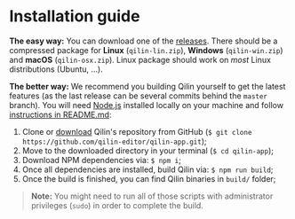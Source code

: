 # Installation guide

**The easy way:**
You can download one of the [releases](https://github.com/Bartozzz/Qilin/releases). There should be a compressed package for **Linux** (`qilin-lin.zip`), **Windows** (`qilin-win.zip`) and **macOS** (`qilin-osx.zip`). Linux package should work on *most* Linux distributions (Ubuntu, …).

**The better way:**
We recommend you building Qilin yourself to get the latest features (as the last release can be several commits behind the `master` branch). You will need [Node.js](https://nodejs.org/en/download/) installed locally on your machine and follow [instructions in README.md](https://github.com/Bartozzz/Qilin#development):

1. Clone or [download](https://github.com/Bartozzz/Qilin/archive/master.zip) Qilin's repository from GitHub (`$ git clone https://github.com/qilin-editor/qilin-app.git`);
2. Move to the downloaded directory in your terminal (`$ cd qilin-app`);
3. Download NPM dependencies via: `$ npm i`;
4. Once all dependencies are installed, build Qilin via: `$ npm run build`;
5. Once the build is finished, you can find Qilin binaries in `build/` folder;

> **Note:** You might need to run all of those scripts with administrator privileges (`sudo`) in order to complete the build.
